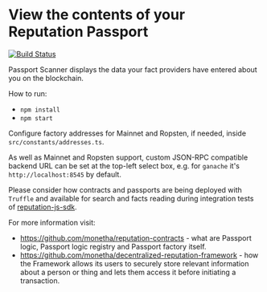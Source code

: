# View the contents of your Reputation Passport

[![Build Status][1]][2] 
                   
[1]: https://travis-ci.org/monetha/passport-scanner.svg?branch=master
[2]: https://travis-ci.org/monetha/passport-scanner

Passport Scanner displays the data your fact providers have entered about you on the blockchain.

How to run:
- `npm install`
- `npm start`

Configure factory addresses for Mainnet and Ropsten, if needed, inside `src/constants/addresses.ts`.

As well as Mainnet and Ropsten support, custom JSON-RPC compatible backend URL can be set at the top-left select box, e.g. for `ganache` it's `http://localhost:8545` by default.

Please consider how contracts and passports are being deployed with `Truffle` and available for search and facts reading during integration tests of [reputation-js-sdk](https://github.com/monetha/reputation-js-sdk).

For more information visit:
- https://github.com/monetha/reputation-contracts - what are Passport logic, Passport logic registry and Passport factory itself.
- https://github.com/monetha/decentralized-reputation-framework - how the Framework allows its users to securely store relevant information about a person or thing and lets them access it before initiating a transaction.
